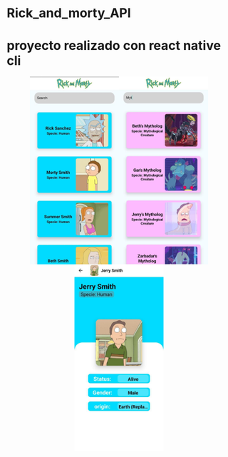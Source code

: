 # Rick_and_morty_API

# proyecto realizado con react native cli

<div style="display: flex; flex-wrap: wrap; justify-content: center;">
<img src="./README_IMG/listado.jpeg" width="200px">
<img src="./README_IMG/filtrado.jpeg" width="200px">
<img src="./README_IMG/Detalles.jpeg" width="200px">
</div>
